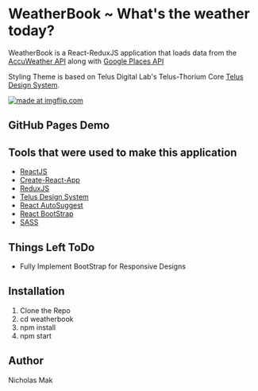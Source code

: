 # WeatherBook ~ What's the weather today?

WeatherBook is a React-ReduxJS application that loads data from the [AccuWeather API](https://developer.accuweather.com/) along with [Google Places API](https://developers.google.com/places/) 

Styling Theme is based on Telus Digital Lab's Telus-Thorium Core [Telus Design System](http://tds.telus.digital).

<a href="https://imgflip.com/gif/1s3rrp"><img src="https://i.imgflip.com/1s3rrp.gif" title="made at imgflip.com"/></a>

## GitHub Pages Demo

## Tools that were used to make this application

* [ReactJS](https://facebook.github.io/react/)
* [Create-React-App](https://github.com/facebookincubator/create-react-app)
* [ReduxJS](http://redux.js.org/)
* [Telus Design System](http://tds.telus.digital/)
* [React AutoSuggest](https://github.com/moroshko/react-autosuggest)
* [React BootStrap](https://react-bootstrap.github.io/)
* [SASS](http://sass-lang.com/)

## Things Left ToDo
* Fully Implement BootStrap for Responsive Designs

## Installation

1. Clone the Repo
2. cd weatherbook
3. npm install
4. npm start

## Author

Nicholas Mak 

